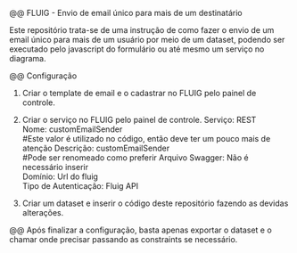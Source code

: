@@ FLUIG - Envio de email único para mais de um destinatário

Este repositório trata-se de uma instrução de como fazer o envio de um email único para mais de um usuário por meio de um dataset, podendo ser executado pelo javascript do formulário ou até mesmo um serviço no diagrama.

@@ Configuração

1. Criar o template de email e o cadastrar no FLUIG pelo painel de controle.
2. Criar o serviço no FLUIG pelo painel de controle.
   Serviço: REST <br>
   Nome: customEmailSender <br> #Este valor é utilizado no código, então deve ter um pouco mais de atenção
   Descrição: customEmailSender <br> #Pode ser renomeado como preferir
   Arquivo Swagger: Não é necessário inserir <br>
   Domínio: Url do fluig <br>
   Tipo de Autenticação: Fluig API <br>
   
 3. Criar um dataset e inserir o código deste repositório fazendo as devidas alterações.

@@ Após finalizar a configuração, basta apenas exportar o dataset e o chamar onde precisar passando as constraints se necessário.
